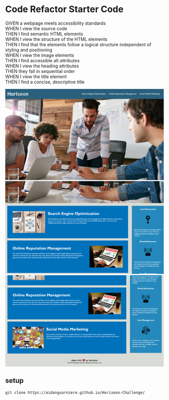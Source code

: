 # Code Refactor Starter Code
GIVEN a webpage meets accessibility standards<br>
WHEN I view the source code<br>
THEN I find semantic HTML elements<br>
WHEN I view the structure of the HTML elements<br>
THEN I find that the elements follow a logical structure independent of styling and positioning<br>
WHEN I view the image elements<br>
THEN I find accessible alt attributes<br>
WHEN I view the heading attributes<br>
THEN they fall in sequential order<br>
WHEN I view the title element<br>
THEN I find a concise, descriptive title<br>

<img src= Horiseon3.png>
<img src= Horiseon2.png>
<img src= Horiseon1.png>

## setup 
```
git clone https://aidanguarniere.github.io/Horiseon-Challenge/
```
